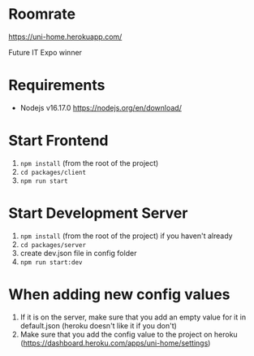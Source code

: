 # Roomrate
https://uni-home.herokuapp.com/

Future IT Expo winner

# Requirements

- Nodejs v16.17.0 https://nodejs.org/en/download/

# Start Frontend
1. ``npm install`` (from the root of the project)
2. ``cd packages/client``
3. ``npm run start``

# Start Development Server
1. ``npm install`` (from the root of the project) if you haven't already
2. ``cd packages/server``
3. create dev.json file in config folder
4. ``npm run start:dev``

# When adding new config values
1. If it is on the server, make sure that you add an empty value for it in default.json (heroku doesn't like it if you don't)
2. Make sure that you add the config value to the project on heroku (https://dashboard.heroku.com/apps/uni-home/settings)
